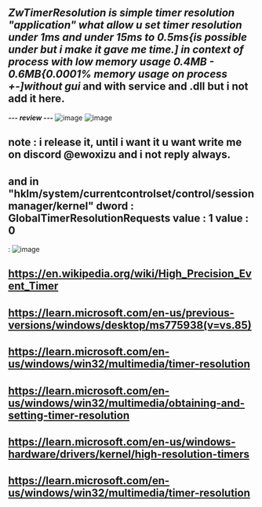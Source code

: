 ***ZwTimerResolution is simple timer resolution "application" what allow u set timer resolution under 1ms and under 15ms to 0.5ms{is possible under but i make it gave me time.] in context of process with low memory usage 0.4MB - 0.6MB{0.0001% memory usage on process +-]without gui*** and with service and .dll but i not add it here.
-

***--- review ---***
![image](https://github.com/user-attachments/assets/35a274a0-7179-499c-a4c5-80556a3c24cf)
![image](https://github.com/user-attachments/assets/637c265e-6a16-41d8-9747-ed95f7259652)


note : i release it, until i want it u want write me on discord @ewoxizu and i not reply always.
-
and in "hklm/system/currentcontrolset/control/session manager/kernel"
dword : GlobalTimerResolutionRequests
value : 1
value : 0
-

: ![image](https://github.com/user-attachments/assets/7d1ee6df-84b1-4a7b-b401-d39d4bcaa8f8)

https://en.wikipedia.org/wiki/High_Precision_Event_Timer
-
https://learn.microsoft.com/en-us/previous-versions/windows/desktop/ms775938(v=vs.85)
-
https://learn.microsoft.com/en-us/windows/win32/multimedia/timer-resolution
-
https://learn.microsoft.com/en-us/windows/win32/multimedia/obtaining-and-setting-timer-resolution
-
https://learn.microsoft.com/en-us/windows-hardware/drivers/kernel/high-resolution-timers
-
https://learn.microsoft.com/en-us/windows/win32/multimedia/timer-resolution
-


